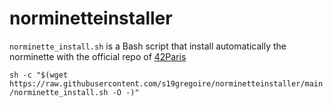 # norminetteinstaller
`norminette_install.sh` is a Bash script that install automatically the norminette with the official repo of [42Paris](https://github.com/42Paris/norminette)

`sh -c "$(wget https://raw.githubusercontent.com/s19gregoire/norminetteinstaller/main/norminette_install.sh -O -)"`
